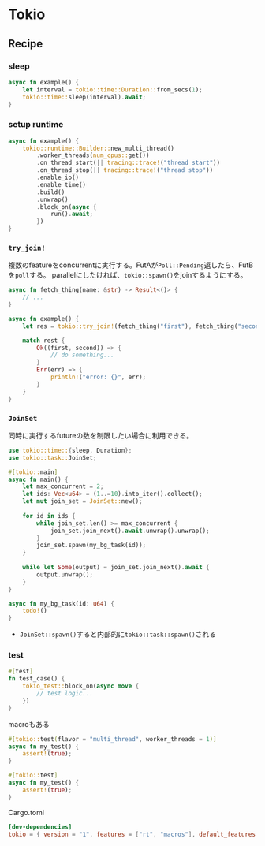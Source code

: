 # Tokio

## Recipe

### sleep

```rust
async fn example() {
    let interval = tokio::time::Duration::from_secs(1);
    tokio::time::sleep(interval).await;
}
```

### setup runtime

```rust
async fn example() {
    tokio::runtime::Builder::new_multi_thread()
        .worker_threads(num_cpus::get())
        .on_thread_start(|| tracing::trace!("thread start"))
        .on_thread_stop(|| tracing::trace!("thread stop"))
        .enable_io()
        .enable_time()
        .build()
        .unwrap()
        .block_on(async {
            run().await;
        })
}
```

### `try_join!`

複数のfeatureをconcurrentに実行する。FutAが`Poll::Pending`返したら、FutBを`poll`する。 
parallelにしたければ、`tokio::spawn()`をjoinするようにする。

```rust
async fn fetch_thing(name: &str) -> Result<()> {
    // ...
}

async fn example() {
    let res = tokio::try_join!(fetch_thing("first"), fetch_thing("second"));

    match rest {
        Ok((first, second)) => {
            // do something...
        }
        Err(err) => {
            println!("error: {}", err);
        }
    }
}
```

### `JoinSet`

同時に実行するfutureの数を制限したい場合に利用できる。

```rust
use tokio::time::{sleep, Duration};
use tokio::task::JoinSet;

#[tokio::main]
async fn main() {
    let max_concurrent = 2;
    let ids: Vec<u64> = (1..=10).into_iter().collect();
    let mut join_set = JoinSet::new();
    
    for id in ids {
        while join_set.len() >= max_concurrent {
            join_set.join_next().await.unwrap().unwrap();
        }
        join_set.spawn(my_bg_task(id));
    }   
  
    while let Some(output) = join_set.join_next().await {
        output.unwrap();
    }
}

async fn my_bg_task(id: u64) {
    todo!()
}
```
* `JoinSet::spawn()`すると内部的に`tokio::task::spawn()`される

### test

```rust
#[test]
fn test_case() {
    tokio_test::block_on(async move {
        // test logic...
    })
}
```

macroもある

```rust
#[tokio::test(flavor = "multi_thread", worker_threads = 1)]
async fn my_test() {
    assert!(true);
}

#[tokio::test]
async fn my_test() {
    assert!(true);
}
```

Cargo.toml
```toml
[dev-dependencies]
tokio = { version = "1", features = ["rt", "macros"], default_features = false }
```
